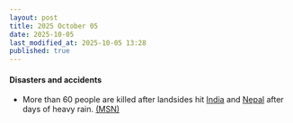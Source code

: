 ```yaml
---
layout: post
title: 2025 October 05
date: 2025-10-05
last_modified_at: 2025-10-05 13:28
published: true
---
```



#### Disasters and accidents

* More than 60 people are killed after landsides hit [India](https://en.wikipedia.org/wiki/India "India") and [Nepal](https://en.wikipedia.org/wiki/Nepal "Nepal") after days of heavy rain. [(MSN)](https://www.msn.com/en-gb/news/world/landslides-kill-more-than-60-in-india-and-nepal-after-days-of-heavy-rain/ar-AA1NTkeZ?ocid=msedgntp&pc=U531&cvid=68e26fdb0ff24cb0991867296e04f204&ei=23)
